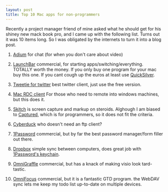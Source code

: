 ```yaml
---
layout: post
title: Top 10 Mac apps for non-programmers
---
```



Recently a project manager friend of mine asked what he should get for his shiney new mack book pro, and I came up with the following list. Turns out it was 10 items long. So I was obligated by the internets to turn it into a blog post. 

1. [Adium](http://adium.im/) for chat (for when you don't care about video)

1. [LaunchBar](http://www.obdev.at/products/launchbar/index.html) commercial, for starting apps/switching/everything. TOTALLY worth the money. If you only buy one program for your mac buy this one.  If you cant cough up the euros at least use [QuickSilver](http://www.blacktree.com/).

1. [Tweetie for twitter](http://www.atebits.com/tweetie-mac/) best twitter client, just use the free version.

1. [Mac RDC client](http://www.microsoft.com/mac/products/remote-desktop/default.mspx) For those who need to remote into windows machines, but
this does it.

1. [Skitch](http://skitch.com/) is screen capture and markup on steroids. Alghough I am biased to [Captured]( http://github.com/csexton/captured), which is for programmers, so it does not fit the criteria. 

1. [Cyberduck](http://cyberduck.ch/) who doesn't need an ftp client?

1. [1Password](http://agilewebsolutions.com/products/1Password) commercial, but by far the best password manager/form filler out there.

1. [Dropbox](http://dropbox.com) simple sync between computers, does great job with [1Password's keychain](http://lifehacker.com/5063176/how-to-use-dropbox-as-the-ultimate-password-syncer).

1. [OmniGraffle](http://www.omnigroup.com/applications/OmniGraffle/) commercial, but has a knack of making visio look tard-tastic.

1. [OmniFocus](http://www.omnigroup.com/omnifocus) commercial, but it is a fantastic GTD program. the WebDAV sync lets me keep my todo list up-to-date on multiple devices.


